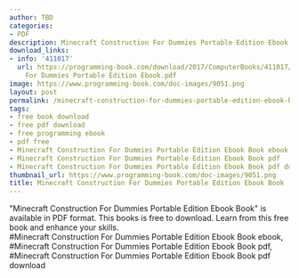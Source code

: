 ```yaml
---
author: TBD
categories:
- PDF
description: Minecraft Construction For Dummies Portable Edition Ebook Book
download_links:
- info: '411017'
  url: https://programming-book.com/download/2017/ComputerBooks/411017/Minecraft Construction
    For Dummies Portable Edition Ebook.pdf
image: https://www.programming-book.com/doc-images/9051.png
layout: post
permalink: /minecraft-construction-for-dummies-portable-edition-ebook-book.html
tags:
- free book download
- free pdf download
- free programming ebook
- pdf free
- Minecraft Construction For Dummies Portable Edition Ebook Book ebook
- Minecraft Construction For Dummies Portable Edition Ebook Book pdf
- Minecraft Construction For Dummies Portable Edition Ebook Book pdf download
thumbnail_url: https://www.programming-book.com/doc-images/9051.png
title: Minecraft Construction For Dummies Portable Edition Ebook Book
---
```


 
<div class="item-desc text-justify">
  "Minecraft Construction For Dummies Portable Edition Ebook Book" is available in PDF format. This books is free to download. Learn from this free book and enhance your skills.
  <br>
  #Minecraft Construction For Dummies Portable Edition Ebook Book ebook, #Minecraft Construction For Dummies Portable Edition Ebook Book pdf, #Minecraft Construction For Dummies Portable Edition Ebook Book pdf download
</div>